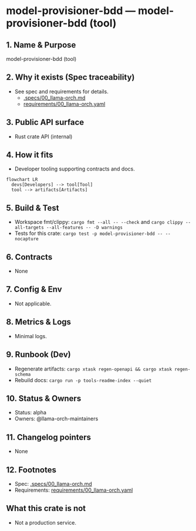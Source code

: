 # model-provisioner-bdd — model-provisioner-bdd (tool)

## 1. Name & Purpose

model-provisioner-bdd (tool)

## 2. Why it exists (Spec traceability)

- See spec and requirements for details.
  - [.specs/00_llama-orch.md](../../../../.specs/00_llama-orch.md)
  - [requirements/00_llama-orch.yaml](../../../../requirements/00_llama-orch.yaml)


## 3. Public API surface

- Rust crate API (internal)

## 4. How it fits

- Developer tooling supporting contracts and docs.

```mermaid
flowchart LR
  devs[Developers] --> tool[Tool]
  tool --> artifacts[Artifacts]
```

## 5. Build & Test

- Workspace fmt/clippy: `cargo fmt --all -- --check` and `cargo clippy --all-targets --all-features
-- -D warnings`
- Tests for this crate: `cargo test -p model-provisioner-bdd -- --nocapture`


## 6. Contracts

- None


## 7. Config & Env

- Not applicable.

## 8. Metrics & Logs

- Minimal logs.

## 9. Runbook (Dev)

- Regenerate artifacts: `cargo xtask regen-openapi && cargo xtask regen-schema`
- Rebuild docs: `cargo run -p tools-readme-index --quiet`


## 10. Status & Owners

- Status: alpha
- Owners: @llama-orch-maintainers

## 11. Changelog pointers

- None

## 12. Footnotes

- Spec: [.specs/00_llama-orch.md](../../../../.specs/00_llama-orch.md)
- Requirements: [requirements/00_llama-orch.yaml](../../../../requirements/00_llama-orch.yaml)


## What this crate is not

- Not a production service.
